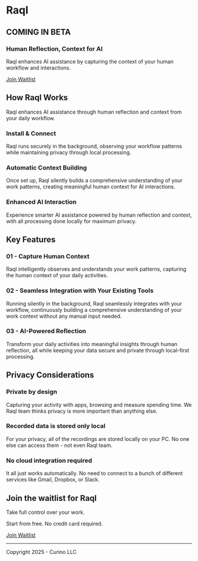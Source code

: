 # Raql

## COMING IN BETA

### Human Reflection, Context for AI

Raql enhances AI assistance by capturing the context of your human workflow and interactions.

[Join Waitlist](https://raql.ai)

## How Raql Works

Raql enhances AI assistance through human reflection and context from your daily workflow.

### Install & Connect
Raql runs securely in the background, observing your workflow patterns while maintaining privacy through local processing.

### Automatic Context Building
Once set up, Raql silently builds a comprehensive understanding of your work patterns, creating meaningful human context for AI interactions.

### Enhanced AI Interaction
Experience smarter AI assistance powered by human reflection and context, with all processing done locally for maximum privacy.

## Key Features

### 01 - Capture Human Context
Raql intelligently observes and understands your work patterns, capturing the human context of your daily activities.

### 02 - Seamless Integration with Your Existing Tools
Running silently in the background, Raql seamlessly integrates with your workflow, continuously building a comprehensive understanding of your work context without any manual input needed.

### 03 - AI-Powered Reflection
Transform your daily activities into meaningful insights through human reflection, all while keeping your data secure and private through local-first processing.

## Privacy Considerations

### Private by design
Capturing your activity with apps, browsing and measure spending time. We Raql team thinks privacy is more important than anything else.

### Recorded data is stored only local
For your privacy, all of the recordings are stored locally on your PC. No one else can access them - not even Raql team.

### No cloud integration required
It all just works automatically. No need to connect to a bunch of different services like Gmail, Dropbox, or Slack.

## Join the waitlist for Raql

Take full control over your work.

Start from free. No credit card required.

[Join Waitlist](https://raql.ai)

---

Copyright 2025 - Curino LLC 
